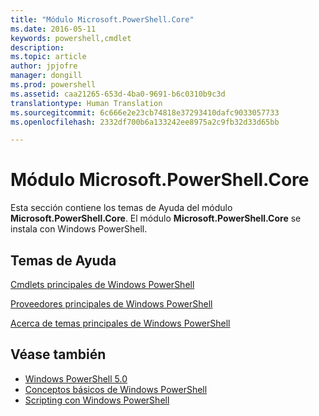 ```yaml
---
title: "Módulo Microsoft.PowerShell.Core"
ms.date: 2016-05-11
keywords: powershell,cmdlet
description: 
ms.topic: article
author: jpjofre
manager: dongill
ms.prod: powershell
ms.assetid: caa21265-653d-4ba0-9691-b6c0310b9c3d
translationtype: Human Translation
ms.sourcegitcommit: 6c666e2e23cb74818e37293410dafc9033057733
ms.openlocfilehash: 2332df700b6a133242ee8975a2c9fb32d33d65bb

---
```


# Módulo Microsoft.PowerShell.Core
Esta sección contiene los temas de Ayuda del módulo **Microsoft.PowerShell.Core**. El módulo **Microsoft.PowerShell.Core** se instala con Windows PowerShell.

## Temas de Ayuda
[Cmdlets principales de Windows PowerShell](http://go.microsoft.com/fwlink/?LinkID=245857)

[Proveedores principales de Windows PowerShell](Windows-PowerShell-Core-Providers.md)

[Acerca de temas principales de Windows PowerShell](Windows-PowerShell-Core-About-Topics.md)

## Véase también
- [Windows PowerShell 5.0](Windows-PowerShell-5.0.md)
- [Conceptos básicos de Windows PowerShell](https://technet.microsoft.com/en-us/library/4b75f1e4-f327-48f3-92ab-bf5435094d41)
- [Scripting con Windows PowerShell](../../getting-started/fundamental/Scripting-with-Windows-PowerShell.md)




<!--HONumber=Oct16_HO3-->


